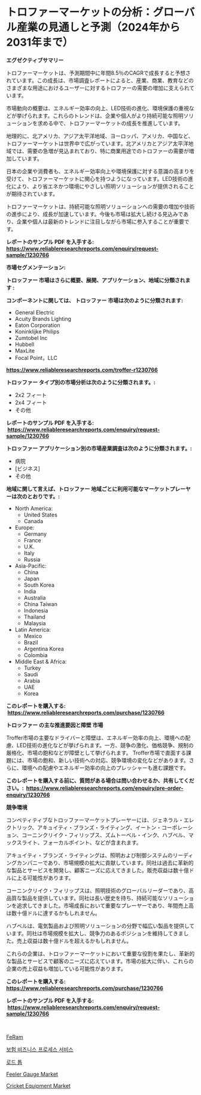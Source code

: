 <p><h1>トロファーマーケットの分析：グローバル産業の見通しと予測（2024年から2031年まで）</h1></p><p><strong>エグゼクティブサマリー</strong></p>
<p><p>トロファーマーケットは、予測期間中に年間8.5％のCAGRで成長すると予想されています。この成長は、市場調査レポートによると、産業、商業、教育などのさまざまな用途におけるユーザーに対するトロファーの需要の増加に支えられています。</p><p>市場動向の概要は、エネルギー効率の向上、LED技術の進化、環境保護の重視などが挙げられます。これらのトレンドは、企業や個人がより持続可能な照明ソリューションを求める中で、トロファーマーケットの成長を推進しています。</p><p>地理的に、北アメリカ、アジア太平洋地域、ヨーロッパ、アメリカ、中国など、トロファーマーケットは世界中で広がっています。北アメリカとアジア太平洋地域では、需要の急増が見込まれており、特に商業用途でのトロファーの需要が増加しています。</p><p>日本の企業や消費者も、エネルギー効率向上や環境保護に対する意識の高まりを受けて、トロファーマーケットに関心を持つようになっています。LED技術の進化により、より省エネかつ環境にやさしい照明ソリューションが提供されることが期待されています。</p><p>トロファーマーケットは、持続可能な照明ソリューションへの需要の増加や技術の進歩により、成長が加速しています。今後も市場は拡大し続ける見込みであり、企業や個人は最新のトレンドに注目しながら市場に参入することが重要です。</p></p>
<p><strong>レポートのサンプル PDF を入手する: <a href="https://www.reliableresearchreports.com/enquiry/request-sample/1230766">https://www.reliableresearchreports.com/enquiry/request-sample/1230766</a></strong></p>
<p><strong>市場セグメンテーション:</strong></p>
<p><strong> トロッファー 市場はさらに概要、展開、アプリケーション、地域に分類されます :</strong></p>
<p><strong>コンポーネントに関しては、 トロッファー 市場は次のように分類されます: &nbsp;</strong></p>
<p><ul><li>General Electric</li><li>Acuity Brands Lighting</li><li>Eaton Corporation</li><li>Koninklijke Philips</li><li>Zumtobel Inc</li><li>Hubbell</li><li>MaxLite</li><li>Focal Point，LLC</li></ul></p>
<p><strong><a href="https://www.reliableresearchreports.com/troffer-r1230766">https://www.reliableresearchreports.com/troffer-r1230766</a></strong></p>
<p><strong> トロッファー タイプ別の市場分析は次のように分類されます。:</strong></p>
<p><ul><li>2x2 フィート</li><li>2x4 フィート</li><li>その他</li></ul></p>
<p><strong>レポートのサンプル PDF を入手する: &nbsp;<a href="https://www.reliableresearchreports.com/enquiry/request-sample/1230766">https://www.reliableresearchreports.com/enquiry/request-sample/1230766</a></strong></p>
<p><strong> トロッファー アプリケーション別の市場産業調査は次のように分類されます。:</strong></p>
<p><ul><li>病院</li><li>[ビジネス]</li><li>その他</li></ul></p>
<p><strong>地域に関して言えば、トロッファー 地域ごとに利用可能なマーケットプレーヤーは次のとおりです。:</strong></p>
<p><ul>
    <li>
        North America:
        <ul>
            <li>United States</li>
            <li>Canada</li>
        </ul>
    </li>
    <li>
        Europe:
        <ul>
            <li>Germany</li>
            <li>France</li>
            <li>U.K.</li>
            <li>Italy</li>
            <li>Russia</li>
        </ul>
    </li>
    <li>
        Asia-Pacific:
        <ul>
            <li>China</li>
            <li>Japan</li>
            <li>South Korea</li>
            <li>India</li>
            <li>Australia</li>
            <li>China Taiwan</li>
            <li>Indonesia</li>
            <li>Thailand</li>
            <li>Malaysia</li>
        </ul>
    </li>
    <li>
        Latin America:
        <ul>
            <li>Mexico</li>
            <li>Brazil</li>
            <li>Argentina Korea</li>
            <li>Colombia</li>
        </ul>
    </li>
    <li>
        Middle East & Africa:
        <ul>
            <li>Turkey</li>
            <li>Saudi</li>
            <li>Arabia</li>
            <li>UAE</li>
            <li>Korea</li>
        </ul>
    </li>
    </ul></p>
<p><strong>このレポートを購入する: &nbsp;<a href="https://www.reliableresearchreports.com/purchase/1230766">https://www.reliableresearchreports.com/purchase/1230766</a></strong></p>
<p><strong>トロッファー の主な推進要因と障壁 市場</strong></p>
<p><p>Troffer市場の主要なドライバーと障壁は、エネルギー効率の向上、環境への配慮、LED技術の進化などが挙げられます。一方、競争の激化、価格競争、規制の厳格化、市場の飽和などが障壁として挙げられます。 Troffer市場で直面する課題には、市場の飽和、新しい技術への対応、競争環境の変化などがあります。さらに、環境への配慮やエネルギー効率の向上のプレッシャーも進む課題です。</p></p>
<p><strong>このレポートを購入する前に、質問がある場合は問い合わせるか、共有してください。:&nbsp; <a href="https://www.reliableresearchreports.com/enquiry/pre-order-enquiry/1230766">https://www.reliableresearchreports.com/enquiry/pre-order-enquiry/1230766</a></strong></p>
<p><strong>競争環境</strong></p>
<p><p>コンペティティブなトロッファーマーケットプレーヤーには、ジェネラル・エレクトリック、アキュイティ・ブランズ・ライティング、イートン・コーポレーション、コーニンクリイク・フィリップス、ズムトーベル・インク、ハブベル、マックスライト、フォーカルポイント、などが含まれます。</p><p>アキュイティ・ブランズ・ライティングは、照明および制御システムのリーディングカンパニーであり、市場規模の拡大に貢献しています。同社は過去に革新的な製品とサービスを開発し、顧客ニーズに応えてきました。販売収益は数十億ドルに上る可能性があります。</p><p>コーニンクリイク・フィリップスは、照明技術のグローバルリーダーであり、高品質な製品を提供しています。同社は長い歴史を持ち、持続可能なソリューションを追求してきました。市場成長において重要なプレーヤーであり、年間売上高は数十億ドルに達するかもしれません。</p><p>ハブベルは、電気製品および照明ソリューションの分野で幅広い製品を提供しています。同社は市場規模を拡大し、競争力のあるポジションを維持してきました。売上収益は数十億ドルを超えるかもしれません。</p><p>これらの企業は、トロッファーマーケットにおいて重要な役割を果たし、革新的な製品とサービスで顧客のニーズに応えています。市場の拡大に伴い、これらの企業の売上収益も増加している可能性があります。</p></p>
<p><strong>このレポートを購入する: &nbsp; <a href="https://www.reliableresearchreports.com/purchase/1230766">https://www.reliableresearchreports.com/purchase/1230766</a></strong></p>
<p><strong>レポートのサンプル PDF を入手する: &nbsp;<a href="https://www.reliableresearchreports.com/enquiry/request-sample/1230766">https://www.reliableresearchreports.com/enquiry/request-sample/1230766</a></strong><strong></strong></p>
<p>&nbsp;</p>
<p><p><a href="https://github.com/JeromeRtyau89966/Market-Research-Report-List-1/blob/main/199413328852.md">FeRam</a></p><p><a href="https://medium.com/@hershelkris/%EB%B3%B4%ED%97%98-%EB%B9%84%EC%A6%88%EB%8B%88%EC%8A%A4-%ED%94%84%EB%A1%9C%EC%84%B8%EC%8A%A4-%EC%84%9C%EB%B9%84%EC%8A%A4-%EC%8B%9C%EC%9E%A5-%EC%A0%84%EB%A7%9D-%EC%82%B0%EC%97%85-%EA%B0%9C%EC%9A%94-%EB%B0%8F-%EC%98%88%EC%B8%A1-2024%EB%85%84%EB%B6%80%ED%84%B0-2031%EB%85%84%EA%B9%8C%EC%A7%80-7328bdcb86fd">보험 비즈니스 프로세스 서비스</a></p><p><a href="https://medium.com/@costelcaramitru2022/%EB%8F%84%EB%A1%9C-%ED%86%B1-%EC%8B%9C%EC%9E%A5-%EC%9C%A0%ED%98%95-%EC%9D%91%EC%9A%A9-%EB%B0%8F-%EC%A7%80%EB%A6%AC%EC%97%90-%EB%8C%80%ED%95%9C-%ED%8F%AC%EA%B4%84%EC%A0%81-%ED%8F%89%EA%B0%80-85b5f268a483">로드 톱</a></p><p><a href="https://www.linkedin.com/pulse/feeler-gauge-market-insight-trends-growth-forecasted-from-2024-muotf?trackingId=nqD3KJarrnMqE%2B1ihzMGbw%3D%3D">Feeler Gauge Market</a></p><p><a href="https://www.linkedin.com/pulse/cricket-equipment-market-trends-analysis-forecasted-period-2024-2031-hmdqf?trackingId=BbepNxmI17j7kVPeTduozA%3D%3D">Cricket Equipment Market</a></p></p>